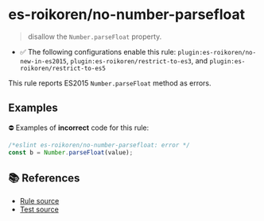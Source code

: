 # es-roikoren/no-number-parsefloat
> disallow the `Number.parseFloat` property.

- ✅ The following configurations enable this rule: `plugin:es-roikoren/no-new-in-es2015`, `plugin:es-roikoren/restrict-to-es3`, and `plugin:es-roikoren/restrict-to-es5`

This rule reports ES2015 `Number.parseFloat` method as errors.

## Examples

⛔ Examples of **incorrect** code for this rule:

```js
/*eslint es-roikoren/no-number-parsefloat: error */
const b = Number.parseFloat(value);
```

## 📚 References

- [Rule source](https://github.com/roikoren755/eslint-plugin-es/blob/v2.0.4/src/rules/no-number-parsefloat.ts)
- [Test source](https://github.com/roikoren755/eslint-plugin-es/blob/v2.0.4/tests/src/rules/no-number-parsefloat.ts)
